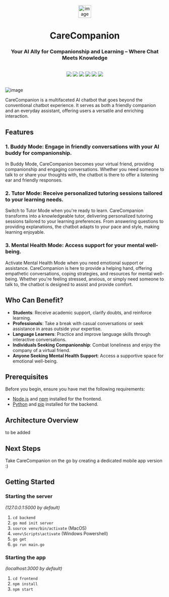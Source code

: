 <div align="center">
    <img src="https://github.com/roskzhu/CareCompanion/assets/110139243/4ab44eee-6ddf-4b66-923e-5fc565d47147" width="40px" alt="image"/>
</div>
<div id="user-content-toc">
  <div align="center"> 
    <h1 style="display: inline-block; margin-bottom:0px">CareCompanion</h1>
    <h3>Your AI Ally for Companionship and Learning – Where Chat Meets Knowledge</h3>
<!--     <h4><i>Chatbot -----xxx</i></h4> -->
       <br>
    <img src="https://img.shields.io/badge/golang-%2300ADD8.svg?style=for-the-badge&logo=go&logoColor=white"/>
    <img src="https://img.shields.io/badge/next.js-000000?style=for-the-badge&logo=nextdotjs&logoColor=white"/>
    <img src="https://img.shields.io/badge/typescript-%23007ACC.svg?style=for-the-badge&logo=typescript&logoColor=white"/>
    <img src="https://img.shields.io/badge/react-%2320232a.svg?style=for-the-badge&logo=react&logoColor=%2361DAFB"/>
    <!-- <img src="https://img.shields.io/badge/express.js-%23404d59.svg?style=for-the-badge&logo=express&logoColor=%2361DAFB"/> -->
    <img src="https://img.shields.io/badge/docker-%230db7ed.svg?style=for-the-badge&logo=docker&logoColor=white"/>
    <!-- <img src="https://img.shields.io/badge/redis-%23DD0031.svg?style=for-the-badge&logo=redis&logoColor=white"/> -->
    <!-- <img src="https://img.shields.io/badge/redux-%23316192.svg?style=for-the-badge&logo=redux&logoColor=white"/> -->
    <img src="https://img.shields.io/badge/tailwindcss-%2338B2AC.svg?style=for-the-badge&logo=tailwind-css&logoColor=white"/>
    <br><br>
    </div>
</div>

<!-- <img src="Home.svg"> -->
![image](https://github.com/roskzhu/CareCompanion/assets/110139243/e95430ad-b3c9-4321-8b46-c5f8431da416)


CareCompanion is a multifaceted AI chatbot that goes beyond the conventional chatbot experience. It serves as both a friendly companion and an everyday assistant, offering users a versatile and enriching interaction. 

## Features
### 1. Buddy Mode: Engage in friendly conversations with your AI buddy for companionship.
In Buddy Mode, CareCompanion becomes your virtual friend, providing companionship and engaging conversations. Whether you need someone to talk to or share your thoughts with, the chatbot is there to offer a listening ear and friendly responses.   
### 2. Tutor Mode: Receive personalized tutoring sessions tailored to your learning needs.
Switch to Tutor Mode when you're ready to learn. CareCompanion transforms into a knowledgeable tutor, delivering personalized tutoring sessions tailored to your learning preferences. From answering questions to providing explanations, the chatbot adapts to your pace and style, making learning enjoyable.
### 3. Mental Health Mode: Access support for your mental well-being.
Activate Mental Health Mode when you need emotional support or assistance. CareCompanion is here to provide a helping hand, offering empathetic conversations, coping strategies, and resources for mental well-being. Whether you're feeling stressed, anxious, or simply need someone to talk to, the chatbot is designed to assist and provide comfort.


## Who Can Benefit?
- **Students**: Receive academic support, clarify doubts, and reinforce learning.
- **Professionals**: Take a break with casual conversations or seek assistance in areas outside your expertise.
- **Language Learners**: Practice and improve language skills through interactive conversations.
- **Individuals Seeking Companionship**: Combat loneliness and enjoy the company of a virtual friend.
- **Anyone Seeking Mental Health Support**: Access a supportive space for emotional well-being.


## Prerequisites
Before you begin, ensure you have met the following requirements:

- [Node.js](https://nodejs.org/) and [npm](https://www.npmjs.com/) installed for the frontend.
- [Python](https://www.python.org/) and [pip](https://pip.pypa.io/en/stable/) installed for the backend.

## Architecture Overview
to be added

## Next Steps
Take CareCompanion on the go by creating a dedicated mobile app version :)

## Getting Started

### Starting the server

_(127.0.0.1:5000 by default)_

1. `cd backend`
2. `go mod init server`
3. `source venv/bin/activate` (MacOS)
4. `venv\Scripts\activate` (Windows Powershell)
5. `go get`
6. `go run main.go`

### Starting the app

_(localhost:3000 by default)_

1. `cd frontend`
2. `npm install`
3. `npm start`

